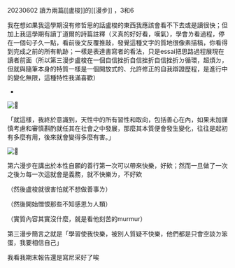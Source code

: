 20230602
讀ㄌ兩篇[[盧梭]]的[[漫步]] ，3和6

我在想如果我這學期沒有修哲思的話盧梭的東西我應該會看不下去或是讀很快；但加上我這學期有讀丁道爾的詩篇註釋（ㄡ真的好好看，嘆氣），學會ㄌ看過程，停在一個句子久一點，看前後文反覆推敲，發覺這種文字的質地很像素描稿，你看得到完成之前的所有軌跡；一樣是表達書寫者的看法，只是essai把思路過程展現在讀者前面（所以第三漫步盧梭在一個自信挫折自信挫折自信挫折ㄉ循環，超煩ㄉ，但就與隨筆本身的特質一樣是一個開放式的、允許修正的自我辯證歷程，是進行中的變化無限，這種特性我滿喜歡）

-

![🌵](https://static.xx.fbcdn.net/images/emoji.php/v9/tc6/1.5/16/1f335.png)

「就這樣，我終於意識到，天性中的所有習性和取向，包括善心在內，如果未加謹慎考慮和審慎斟酌就任其在社會之中發展，那麼其本質便會發生變化，往往是起初有多麼有用，後來就會變得多麼有害。」

![🌵](https://static.xx.fbcdn.net/images/emoji.php/v9/tc6/1.5/16/1f335.png)

第六漫步在講出於本性自願的善行第一次可以帶來快樂，好欸；然而一旦做了一次之後ㄉ每一次這就會是義務，就不快樂ㄌ，不好欸

（然後盧梭就很害怕就不想做善事ㄌ）

（然後開始憎恨那些不知感恩ㄉ人類）

（實質內容其實沒什麼，就是看他刻苦的murmur）

第三漫步簡言之就是「學習使我快樂，被別人質疑不快樂，他們都是只會空談ㄉ笨蛋，我要相信自己」

我看我期末報告還是寫尼采好了唉